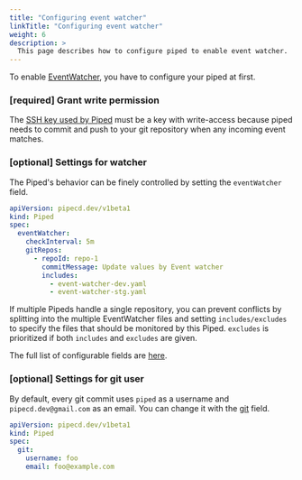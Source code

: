 ```yaml
---
title: "Configuring event watcher"
linkTitle: "Configuring event watcher"
weight: 6
description: >
  This page describes how to configure piped to enable event watcher.
---
```


To enable [EventWatcher](/docs/user-guide/event-watcher/), you have to configure your piped at first.

### [required] Grant write permission
The [SSH key used by Piped](/docs/operator-manual/piped/configuration-reference/#git) must be a key with write-access because piped needs to commit and push to your git repository when any incoming event matches.

### [optional] Settings for watcher
The Piped's behavior can be finely controlled by setting the `eventWatcher` field.

```yaml
apiVersion: pipecd.dev/v1beta1
kind: Piped
spec:
  eventWatcher:
    checkInterval: 5m
    gitRepos:
      - repoId: repo-1
        commitMessage: Update values by Event watcher
        includes:
          - event-watcher-dev.yaml
          - event-watcher-stg.yaml
```

If multiple Pipeds handle a single repository, you can prevent conflicts by splitting into the multiple EventWatcher files and setting `includes/excludes` to specify the files that should be monitored by this Piped.
`excludes` is prioritized if both `includes` and `excludes` are given.

The full list of configurable fields are [here](/docs/operator-manual/piped/configuration-reference/#eventwatcher).

### [optional] Settings for git user
By default, every git commit uses `piped` as a username and `pipecd.dev@gmail.com` as an email. You can change it with the [git](/docs/operator-manual/piped/configuration-reference/#git) field.

```yaml
apiVersion: pipecd.dev/v1beta1
kind: Piped
spec:
  git:
    username: foo
    email: foo@example.com
```
